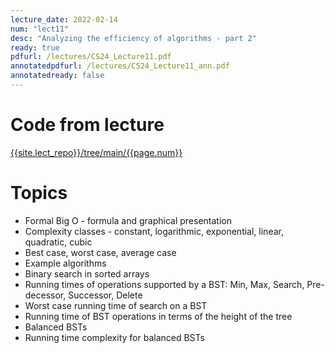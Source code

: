 ```yaml
---
lecture_date: 2022-02-14
num: "lect11"
desc: "Analyzing the efficiency of algorithms - part 2"
ready: true
pdfurl: /lectures/CS24_Lecture11.pdf
annotatedpdfurl: /lectures/CS24_Lecture11_ann.pdf
annotatedready: false	
---
```

# Code from lecture
[{{site.lect_repo}}/tree/main/{{page.num}}]({{site.lect_repo}}/tree/main/{{page.num}})

# Topics

* Formal Big O - formula and graphical presentation
* Complexity classes - constant, logarithmic, exponential, linear, quadratic, cubic
* Best case, worst case, average case
* Example algorithms
* Binary search in sorted arrays
* Running times of operations supported by a BST: Min, Max, Search, Pre-decessor, Successor, Delete
* Worst case running time of search on a BST
* Running time of BST operations in terms of the height of the tree
* Balanced BSTs
* Running time complexity for balanced BSTs
